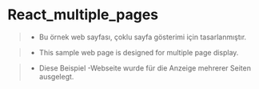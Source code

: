 # React_multiple_pages

> - Bu örnek web sayfası, çoklu sayfa gösterimi için tasarlanmıştır.

> - This sample web page is designed for multiple page display.

> - Diese Beispiel -Webseite wurde für die Anzeige mehrerer Seiten ausgelegt.
